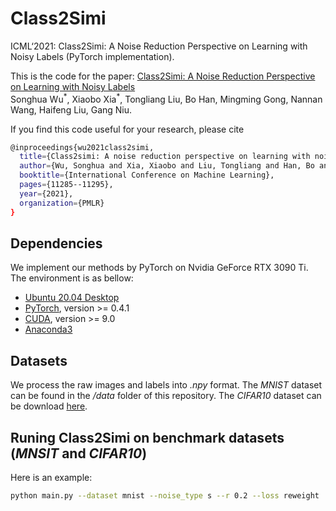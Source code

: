 # Class2Simi
 ICML‘2021: Class2Simi: A Noise Reduction Perspective on Learning with Noisy Labels (PyTorch implementation).



This is the code for the paper:
[Class2Simi: A Noise Reduction Perspective on Learning with Noisy Labels](http://proceedings.mlr.press/v139/wu21f/wu21f.pdf)      
Songhua Wu<sup>\*</sup>, Xiaobo Xia<sup>\*</sup>, Tongliang Liu, Bo Han, Mingming Gong, Nannan Wang, Haifeng Liu, Gang Niu.



If you find this code useful for your research, please cite  
```bash
@inproceedings{wu2021class2simi,
  title={Class2simi: A noise reduction perspective on learning with noisy labels},
  author={Wu, Songhua and Xia, Xiaobo and Liu, Tongliang and Han, Bo and Gong, Mingming and Wang, Nannan and Liu, Haifeng and Niu, Gang},
  booktitle={International Conference on Machine Learning},
  pages={11285--11295},
  year={2021},
  organization={PMLR}
}
```



## Dependencies
We implement our methods by PyTorch on Nvidia GeForce RTX 3090 Ti. The environment is as bellow:
- [Ubuntu 20.04 Desktop](https://ubuntu.com/download)
- [PyTorch](https://PyTorch.org/), version >= 0.4.1
- [CUDA](https://developer.nvidia.com/cuda-downloads), version >= 9.0
- [Anaconda3](https://www.anaconda.com/)



## Datasets

We process the raw images and labels into *.npy* format. The *MNIST* dataset can be found in the */data* folder of this repository. The *CIFAR10* dataset can be download [here](https://drive.google.com/drive/folders/1lzDrLwgHru-RvTz-WkLMTZ6D70ezBecg?usp=sharing).



## Runing Class2Simi on benchmark datasets (*MNSIT* and *CIFAR10*​)
Here is an example: 

```bash
python main.py --dataset mnist --noise_type s --r 0.2 --loss reweight
```
